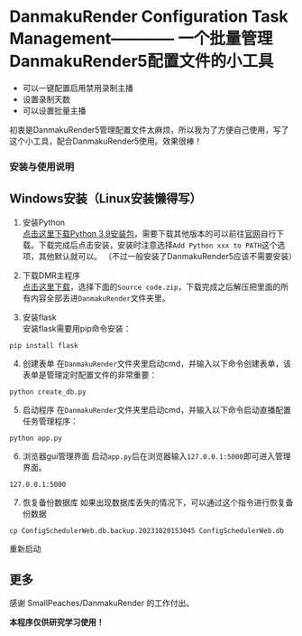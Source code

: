 # DanmakuRender Configuration Task Management———— 一个批量管理DanmakuRender5配置文件的小工具

- 可以一键配置启用禁用录制主播
- 设置录制天数
- 可以设置批量主播
    
初衷是DanmakuRender5管理配置文件太麻烦，所以我为了方便自己使用，写了这个小工具，配合DanmakuRender5使用。效果很棒！

### 安装与使用说明      
## Windows安装（Linux安装懒得写） 

1. 安装Python            
[点击这里下载Python 3.9安装包](https://www.python.org/ftp/python/3.9.13/python-3.9.13-amd64.exe)，需要下载其他版本的可以前往[官网](https://www.python.org/downloads/)自行下载。下载完成后点击安装，安装时注意选择`Add Python xxx to PATH`这个选项，其他默认就可以。  （不过一般安装了DanmakuRender5应该不需要安装）   

2. 下载DMR主程序    
[点击这里下载](https://github.com/jiabenguiyin/DanmakuRender_Configuration_Task_Management/releases/latest)，选择下面的`Source code.zip`，下载完成之后解压把里面的所有内容全部丢进`DanmakuRender`文件夹里。

3. 安装flask     
安装flask需要用pip命令安装：
```pip
pip install flask
```

4. 创建表单
在`DanmakuRender`文件夹里启动cmd，并输入以下命令创建表单，该表单是管理定时配置文件的非常重要：
```shell
python create_db.py
```

5. 启动程序
在`DanmakuRender`文件夹里启动cmd，并输入以下命令启动直播配置任务管理程序：
```shell
python app.py
```
6. 浏览器gui管理界面
启动`app.py`后在浏览器输入`127.0.0.1:5000`即可进入管理界面。
```shell
127.0.0.1:5000
```
7. 恢复备份数据库
如果出现数据库丢失的情况下，可以通过这个指令进行恢复备份数据
```shell
cp ConfigSchedulerWeb.db.backup.20231020153045 ConfigSchedulerWeb.db
```
重新启动

## 更多
感谢 SmallPeaches/DanmakuRender 的工作付出。            

**本程序仅供研究学习使用！**




